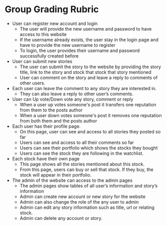 # Group Grading Rubric
* User can register new account and login
    * The user will provide the new username and password to have access to this website
    * If the username already exists, the user stay in the login page and have to provide the new username to register
    * To login, the user provides their username and password  successfully created before
* User can submit new stories
    * The user can submit the story to the website by providing the story title, link to the story and stock that stock that story mentioned
    * User can comment on the story and leave a reply to comments of other users.
* Each user can leave the comment to any story they are interested in.
    * They can also leave a reply to other user’s comments.
* User can Up vote/Down vote any story, comment or reply
    * When a user up votes someone's post it transfers one reputation from them to the posts author
    * When a user down votes someone's post it removes one reputation from both them and the posts author
* Each user has their profile page. 
    * On this page, user can see and access to all stories they posted so far
    * Users can see and access to all their comments so far 
    * Users can see their portfolio which shows the stocks they bought 
    * Users can see the stock they are following in the watchlist.
* Each stock have their own page
    * This page shows all the stories mentioned about this stock.
    * From this page, users can buy or sell that stock. If they buy, the stock will appear in their portfolio.
* The admin of the website can access to the admin pages
    * The admin pages show tables of all user’s information and story’s information 
    * Admin can create new account or new story for the website
    * Admin can also change the role of the any user to admin
    * Admin can edit any story information such as title, url or relating stock. 
    * Admin can delete any account or story.






